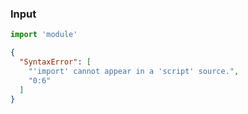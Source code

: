 ### Input
```js
import 'module'
```

```json
{
  "SyntaxError": [
    "'import' cannot appear in a 'script' source.",
    "0:6"
  ]
}
```
